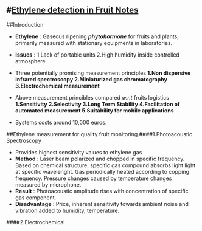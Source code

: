 #[Ethylene detection in Fruit Notes](https://scholar.googleusercontent.com/scholar.bib?q=info:J7J5Hj9YoHoJ:scholar.google.com/&output=citation&scisig=AAGBfm0AAAAAV6y4wMIkvbXmnMIkVEK8FkGCwDGciLjX&scisf=4&ct=citation&cd=-1&hl=en "Citations")
-----------------------------------------------------

##Introduction
- **Ethylene** : Gaseous ripening ***phytohormone*** for fruits and plants, primarily measured with stationary equipments in laboratories.

- **Issues** : 
1.Lack of portable units
2.High humidity inside controlled atmosphere

- Three potentially promising measurement principles
**1.Non dispersive infrared spectroscopy
2.Miniaturized gas chromatography
3.Electrochemical measurement**

- Above measurement princibles compared *w.r.t* fruits logistics
**1.Sensitivity
2.Selectivity
3.Long Term Stability
4.Facilitation of automated measurement
5.Suitability for mobile applications**

- Systems costs around 10,000 euros.

##Ethylene measurement for quality fruit monitoring
####1.Photoacoustic Spectroscopy
- Provides highest sensitivity values to ethylene gas
- **Method** : Laser beam polarized and chopped in specific frequency. Based on chemical structure, specific gas compound absorbs light light at specific wavelenght. Gas periodically heated according to copping frequency. Pressure changes caused by temperature changes measured by microphone. 
- **Result** : Photoacoustic amplitude rises with concentration of specific gas component. 
- **Disadvantage** : Price, inherent sensitivity towards ambient noise and vibration added to humidity, temperature. 

####2.Electrochemical 
